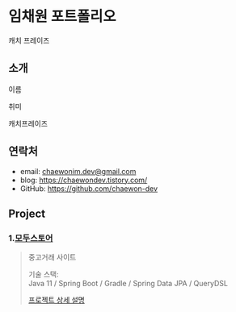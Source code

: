 # 임채원 포트폴리오

캐치 프레이즈

## 소개

이름

취미 

캐치프레이즈



## 연락처

- email: chaewonim.dev@gmail.com
- blog: https://chaewondev.tistory.com/
- GitHub: https://github.com/chaewon-dev

## Project

### 1.<a href="https://github.com/chaewon-dev/modustore">모두스토어</a>

> 중고거래 사이트
> 
> 기술 스택:<br>
> Java 11 / Spring Boot / Gradle / Spring Data JPA / QueryDSL
>
> [프로젝트 상세 설명](https://github.com/chaewon-dev/modustore)













